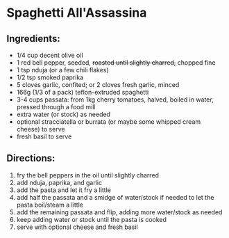 # Spaghetti All'Assassina 

## Ingredients:

* 1/4 cup decent olive oil
* 1 red bell pepper, seeded, ~~roasted until slightly charred,~~ chopped fine
* 1 tsp nduja (or a few chili flakes)
* 1/2 tsp smoked paprika
* 5 cloves garlic, confited; or 2 cloves fresh garlic, minced
* 166g (1/3 of a pack) teflon-extruded spaghetti
* 3-4 cups passata: from 1kg cherry tomatoes, halved, boiled in water, pressed through a food mill
* extra water (or stock) as needed
* optional stracciatella or burrata (or maybe some whipped cream cheese) to serve
* fresh basil to serve

## Directions:

1. fry the bell peppers in the oil until slightly charred
2. add nduja, paprika, and garlic
3. add the pasta and let it fry a little
4. add half the passata and a smidge of water/stock if needed to let the pasta boil/steam a little
5. add the remaining passata and flip, adding more water/stock as needed
6. keep adding water or stock until the pasta is cooked 
7. serve with optional cheese and fresh basil
